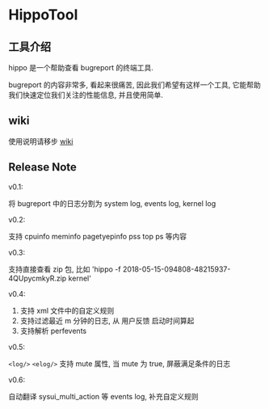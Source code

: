# HippoTool

## 工具介绍

hippo 是一个帮助查看 bugreport 的终端工具. 

bugreport 的内容非常多, 看起来很痛苦, 因此我们希望有这样一个工具, 它能帮助我们快速定位我们关注的性能信息, 并且使用简单.

## wiki

使用说明请移步 [wiki](http://wiki.n.miui.com/pages/viewpage.action?pageId=96999011)

## Release Note

v0.1:

将 bugreport 中的日志分割为 system log, events log, kernel log

v0.2:

支持 cpuinfo meminfo pagetyepinfo pss top ps 等内容

v0.3:

支持直接查看 zip 包, 比如 'hippo -f 2018-05-15-094808-48215937-4QUpycmkyR.zip kernel'

v0.4:

1. 支持 xml 文件中的自定义规则
1. 支持过滤最近 m 分钟的日志, 从 用户反馈 启动时间算起
1. 支持解析 perfevents

v0.5:

`<log/>` `<elog/>` 支持 mute 属性, 当 mute 为 true, 屏蔽满足条件的日志

v0.6:

自动翻译 sysui_multi_action 等 events log, 补充自定义规则
